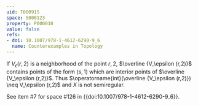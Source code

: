 ```yaml
---
uid: T000915
space: S000123
property: P000010
value: false
refs:
- doi: 10.1007/978-1-4612-6290-9_6
  name: Counterexamples in Topology
---
```


If $V_\epsilon(r,2)$ is a neighborhood of the point $r,2$, $\overline {V_\epsilon (r,2)}$ contains points of the form $(s,1)$ which are interior points of $\overline {V_\epsilon (r,2)}$. Thus $\operatorname{int}(\overline {V_\epsilon (r,2)}) \neq V_\epsilon (r,2)$ and $X$ is not semiregular.

See item #7 for space #126 in {{doi:10.1007/978-1-4612-6290-9_6}}.
